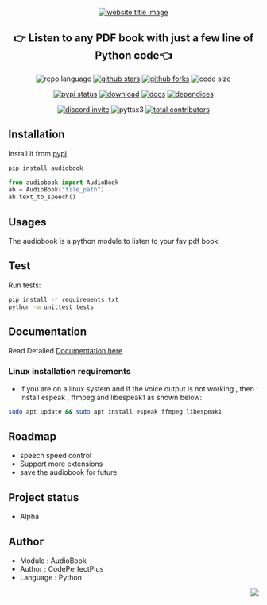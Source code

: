 <p align="center">
  <a href="https://codeperfectplus.github.io/audiobook/"><img src="https://capsule-render.vercel.app/api?type=rect&color=009ACD&height=100&section=header&text=audioBook&fontSize=80%&fontColor=ffffff" alt="website title image"></a>
  <h2 align="center">👉 Listen to any PDF book with just a few line of Python code👈</h2>
</p>

<p align="center">
<img src="https://img.shields.io/github/pipenv/locked/python-version/codeperfectplus/audiobook?style=for-the-badge" alt="repo language">
<a href="https://github.com/codeperfectplus/audiobook/stargazers"><img src="https://img.shields.io/github/stars/codeperfectplus/audiobook?style=for-the-badge" alt="github stars"></a>
<a href="https://github.com/codeperfectplus/audiobook/network/members"><img src="https://img.shields.io/github/forks/codeperfectplus/audiobook?style=for-the-badge" alt="github forks"></a>
<img src="https://img.shields.io/github/languages/code-size/codeperfectplus/audiobook?style=for-the-badge" alt="code size">
  </p>
  <p align="center">
<a href="https://pypi.org/project/audiobook/"><img src="https://img.shields.io/pypi/status/audiobook.svg?style=for-the-badge" alt="pypi status"></a>
<a href="https://pypi.org/project/audiobook/"><img src="https://img.shields.io/pypi/dm/audiobook?style=for-the-badge" alt="download"></a>
<a href="https://pypi.org/project/audiobook/"><img src="https://img.shields.io/readthedocs/audiobook?style=for-the-badge" alt="docs"></a>
<a href="https://pypi.org/project/audiobook/"><img src="https://img.shields.io/librariesio/release/pypi/audiobook?style=for-the-badge" alt="dependices"></a>
</p>
<p align="center">
<a href="https://discord.gg/JfbK3bS"><img src="https://img.shields.io/discord/758030555005714512.svg?label=Discord&logo=Discord&colorB=7289da&style=for-the-badge" alt="discord invite"></a>
<img src="https://img.shields.io/github/pipenv/locked/dependency-version/codeperfectplus/audiobook/pyttsx3?style=for-the-badge" alt="pyttsx3">
<a href="https://api.github.com/repos/codeperfectplus/audiobook/contributors"><img src="https://img.shields.io/github/contributors/codeperfectplus/audiobook?style=for-the-badge" alt="total contributors"></a>
</p>

## Installation

Install it from [pypi](https://pypi.org/project/audiobook/)

```sh
pip install audiobook
```

```python
from audiobook import AudioBook
ab = AudioBook("file_path")
ab.text_to_speech()
```

## Usages

The audiobook is a python module to listen to your fav pdf book.

## Test

Run tests:

```sh
pip install -r requirements.txt
python -m unittest tests
```

## Documentation

Read Detailed [Documentation here](https://audiobook.readthedocs.io/)

### Linux installation requirements

- If you are on a linux system and if the voice output is not working , then :
    Install espeak , ffmpeg and libespeak1 as shown below:

```sh
sudo apt update && sudo apt install espeak ffmpeg libespeak1
```

## Roadmap

- speech speed control
- Support more extensions
- save the audiobook for future

## Project status

- Alpha

## Author

- Module : AudioBook
- Author  : CodePerfectPlus
- Language : Python

<img align="right" src="https://img.shields.io/badge/Made%20with-Python-1f425f.svg?style=for-the-badge">

